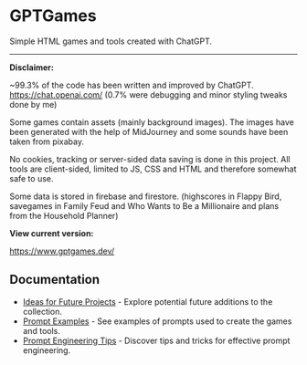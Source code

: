 # GPTGames
Simple HTML games and tools created with ChatGPT.

---

**Disclaimer:**

~99.3% of the code has been written and improved by ChatGPT. https://chat.openai.com/
(0.7% were debugging and minor styling tweaks done by me)

Some games contain assets (mainly background images). The images have been generated with the help of MidJourney and some sounds have been taken from pixabay.

No cookies, tracking or server-sided data saving is done in this project. All tools are client-sided, limited to JS, CSS and HTML and therefore somewhat safe to use. 

Some data is stored in firebase and firestore. (highscores in Flappy Bird, savegames in Family Feud and Who Wants to Be a Millionaire and plans from the Household Planner)

**View current version:**

https://www.gptgames.dev/

## Documentation

- [Ideas for Future Projects](/IDEAS.md) - Explore potential future additions to the collection.
- [Prompt Examples](/PROMPTS.md) - See examples of prompts used to create the games and tools.
- [Prompt Engineering Tips](/TIPS.md) - Discover tips and tricks for effective prompt engineering.